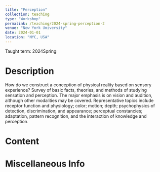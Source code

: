 ```yaml
---
title: "Perception"
collection: teaching
type: "Workshop"
permalink: /teaching/2024-spring-perception-2
venue: "New York University"
date: 2024-01-01
location: "NYC, USA"
---
```


Taught term: 2024Spring

Description
======
How do we construct a conception of physical reality based on sensory experience? Survey of basic facts, theories, and methods of studying sensation and perception. The major emphasis is on vision and audition, although other modalities may be covered. Representative topics include receptor function and physiology; color; motion; depth; psychophysics of detection, discrimination, and appearance; perceptual constancies; adaptation, pattern recognition, and the interaction of knowledge and perception.

Content
======


Miscellaneous Info
======
